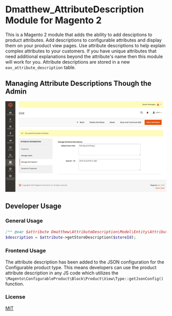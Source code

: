 # Dmatthew_AttributeDescription Module for Magento 2

This is a Magento 2 module that adds the ability to add desciptions to product attributes. Add descriptions to configurable attributes and display them on your product view pages. Use attribute descriptions to help explain complex attributes to your customers. If you have unique attributes that need additional explanations beyond the attribute's name then this module will work for you. Attribute descriptions are stored in a new `eav_attribute_description` table.

## Managing Attribute Descriptions Though the Admin
![Screenshot](/docs/screenshots/admin_attribute_edit_descriptions.png)

## Developer Usage
### General Usage
```php
/** @var $attribute Dmatthew\AttributeDescription\Model\Entity\Attribute **/
$description = $attribute->getStoreDescription($storeId);
```

### Frontend Usage
The attribute description has been added to the JSON configuration for the Configurable product type. This means developers can use the product attribute description in any JS code which utilizes the `\Magento\ConfigurableProduct\Block\Product\View\Type::getJsonConfig()` function.

### License
[MIT](/LICENSE.txt)

